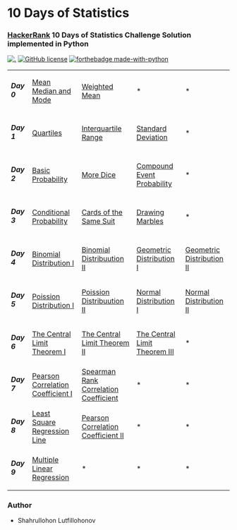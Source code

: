 # 10 Days of Statistics

### [HackerRank](https://www.hackerrank.com/domains/tutorials/10-days-of-statistics) 10 Days of Statistics Challenge Solution implemented in Python

[![.](https://img.shields.io/badge/Hackerrank-10_Days_of_Statistics-brightgreen?style=for-the-badge)](https://www.hackerrank.com/domains/tutorials/10-days-of-statistics)
[![GitHub license](https://img.shields.io/github/license/Naereen/StrapDown.js.svg)](https://github.com/Naereen/StrapDown.js/blob/master/LICENSE)
[![forthebadge made-with-python](http://ForTheBadge.com/images/badges/made-with-python.svg)](https://www.python.org/)

<table>
  <tr>
    <td><h5>Day 0</h5></td>
      <td><a href="https://github.com/Shahrullo/10_Days_of_Statistics_Hackerrank/blob/main/Day_0_Mean_Median_Mode.py">Mean Median and Mode</a></td>
      <td><a href="https://github.com/Shahrullo/10_Days_of_Statistics_Hackerrank/blob/main/Day_0_Weighted_Mean.py">Weighted Mean</a></td>
      <td>*</td>
      <td>*</td>
  </tr>

  <tr>
      <td><h5>Day 1</h5></td>
        <td><a href="https://github.com/Shahrullo/10_Days_of_Statistics_Hackerrank/blob/main/Day_1_Quartiles.py">Quartiles</a></td>
        <td><a href="https://github.com/Shahrullo/10_Days_of_Statistics_Hackerrank/blob/main/Day_1_Interquartile%20Range.py">Interquartile Range</a></td>
        <td><a href="https://github.com/Shahrullo/10_Days_of_Statistics_Hackerrank/blob/main/Day_1_Standard_Deviation.py">Standard Deviation</a></td>
        <td>*</td>
  </tr>

  <tr>
      <td><h5>Day 2</h5></td>
        <td><a href="https://github.com/Shahrullo/10_Days_of_Statistics_Hackerrank/blob/main/Day_2_Basic_Probability.py">Basic Probability</a></td>
        <td><a href="https://github.com/Shahrullo/10_Days_of_Statistics_Hackerrank/blob/main/Day_2_More_Dice.py">More Dice</a></td>
        <td><a href="https://github.com/Shahrullo/10_Days_of_Statistics_Hackerrank/blob/main/Day_2_Compound_Event_Probability.py">Compound Event Probability</a></td>
        <td>*</td>
  </tr>
  
   <tr>
      <td><h5>Day 3</h5></td>
        <td><a href="https://github.com/Shahrullo/10_Days_of_Statistics_Hackerrank/blob/main/Day_3_Conditional_Probability.py">Conditional Probability</a></td>
        <td><a href="https://github.com/Shahrullo/10_Days_of_Statistics_Hackerrank/blob/main/Day_3_Cards_of_the_Same_Suit.py">Cards of the Same Suit</a></td>
        <td><a href="https://github.com/Shahrullo/10_Days_of_Statistics_Hackerrank/blob/main/Day_3_Drawing_Marbles.py">Drawing Marbles</a></td>
        <td>*</td>
  </tr>

   <tr>
      <td><h5>Day 4</h5></td>
        <td><a href="https://github.com/Shahrullo/10_Days_of_Statistics_Hackerrank/blob/main/Day_4_Binomial_Distribution_I.py">Binomial Distribution I</a></td>
        <td><a href="https://github.com/Shahrullo/10_Days_of_Statistics_Hackerrank/blob/main/Day_4_Binomial_Distribution_II.py">Binomial Distribuution II</a></td>
        <td><a href="https://github.com/Shahrullo/10_Days_of_Statistics_Hackerrank/blob/main/Day_4_Geometric_Distribution_I.py">Geometric Distribution I</a></td>
        <td><a href="https://github.com/Shahrullo/10_Days_of_Statistics_Hackerrank/blob/main/Day_4_Geometric_Distribution_II.py">Geometric Distribution II</a></td>
   </tr>
   
   <tr>
      <td><h5>Day 5</h5></td>
        <td><a href="https://github.com/Shahrullo/10_Days_of_Statistics_Hackerrank/blob/main/Day_5_Poission_Distribution_I.py">Poission Distribution I</a></td>
        <td><a href=https://github.com/Shahrullo/10_Days_of_Statistics_Hackerrank/blob/main/Day_5_Poission_Distribution_II.py>Poission Distribuution II</a></td>
        <td><a href="https://github.com/Shahrullo/10_Days_of_Statistics_Hackerrank/blob/main/Day_5_Normal_Distribution_I.py">Normal Distribution I</a></td>
        <td><a href="https://github.com/Shahrullo/10_Days_of_Statistics_Hackerrank/blob/main/Day_5_Normal_Distribution_II.py">Normal Distribution II</a></td>
   </tr>
   
  <tr>
      <td><h5>Day 6</h5></td>
        <td><a href="https://github.com/Shahrullo/10_Days_of_Statistics_Hackerrank/blob/main/Day_6_The_Central_Limit_Theorem_I.py">The Central Limit Theorem I</a></td>
        <td><a href="https://github.com/Shahrullo/10_Days_of_Statistics_Hackerrank/blob/main/Day_6_The_Central_Limit_Theorem_II.py">The Central Limit Theorem II</a></td>
        <td><a href="https://github.com/Shahrullo/10_Days_of_Statistics_Hackerrank/blob/main/Day_6_The_Central_Limit_Theorem_III.py">The Central Limit Theorem III</a></td>
        <td>*</td>
  </tr>

  <tr>
      <td><h5>Day 7</h5></td>
        <td><a href="https://github.com/Shahrullo/10_Days_of_Statistics_Hackerrank/blob/main/Day_7_Pearson_Correlation_Coefficient_I.py">Pearson Correlation Coefficient I</a></td>
        <td><a href="https://github.com/Shahrullo/10_Days_of_Statistics_Hackerrank/blob/main/Day_7_Spearman_Rank_Correlation_Coefficient.py">Spearman Rank Correlation Coefficient</a></td>
        <td>*</td>
        <td>*</td>
  </tr>
  
  <tr>
      <td><h5>Day 8</h5></td>
        <td><a href="https://github.com/Shahrullo/10_Days_of_Statistics_Hackerrank/blob/main/Day_8_Least_Square_Regression_Line.py">Least Square Regression Line</a></td>
        <td><a href="https://github.com/Shahrullo/10_Days_of_Statistics_Hackerrank/blob/main/Day_8_Pearson_Correlation_Coefficient_II.py">Pearson Correlation Coefficient II</a></td>
        <td>*</td>
        <td>*</td>
  </tr>
  
  <td><h5>Day 9</h5></td>
      <td><a href="https://github.com/Shahrullo/10_Days_of_Statistics_Hackerrank/blob/main/Day_9_Multiple_Linear_Regression.py">Multiple Linear Regression</a></td>
      <td>*</td>
      <td>*</td>
      <td>*</td>
  </tr>

</table>


### Author 

* Shahrullohon Lutfillohonov
